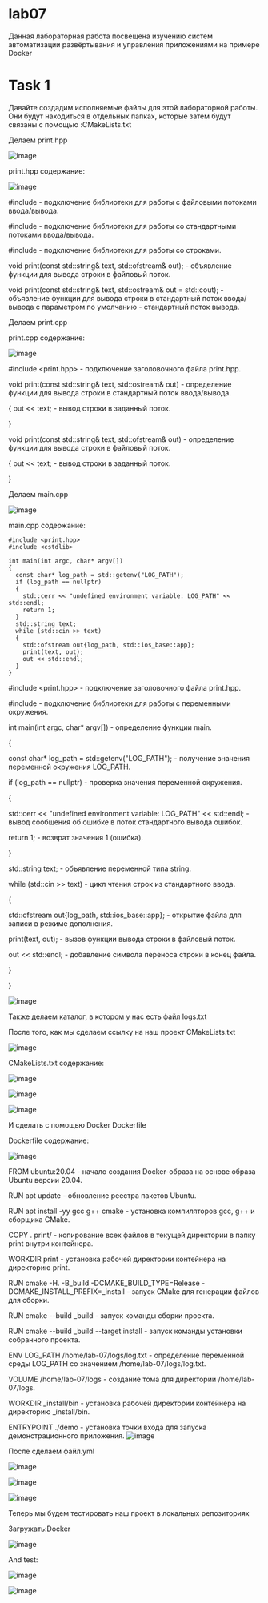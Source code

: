 # lab07
Данная лабораторная работа посвещена изучению систем автоматизации развёртывания и управления приложениями на примере Docker

# Task 1



Давайте создадим исполняемые файлы для этой лабораторной работы. Они будут находиться в отдельных папках, которые затем будут связаны с помощью :CMakeLists.txt

Делаем print.hpp

![image](https://github.com/lepeha81/lab07/blob/main/1.PNG)

print.hpp содержание:

![image](https://github.com/lepeha81/lab07/blob/main/2.PNG)

#include <fstream> - подключение библиотеки для работы с файловыми потоками ввода/вывода.

#include <iostream> - подключение библиотеки для работы со стандартными потоками ввода/вывода.

#include <string> - подключение библиотеки для работы со строками.

void print(const std::string& text, std::ofstream& out); - объявление функции для вывода строки в файловый поток.

void print(const std::string& text, std::ostream& out = std::cout); - объявление функции для вывода строки в стандартный поток ввода/вывода с параметром по умолчанию - стандартный поток вывода.
  
Делаем print.cpp

print.cpp содержание:

![image](https://github.com/lepeha81/lab07/blob/main/3.PNG)
  
 #include <print.hpp> - подключение заголовочного файла print.hpp.

void print(const std::string& text, std::ostream& out) - определение функции для вывода строки в стандартный поток ввода/вывода.

{
out << text; - вывод строки в заданный поток.

}

void print(const std::string& text, std::ofstream& out) - определение функции для вывода строки в файловый поток.

{
out << text; - вывод строки в заданный поток.

}


Делаем main.cpp

![image](https://github.com/lepeha81/lab07/blob/main/4.PNG)

main.cpp содержание:
```
#include <print.hpp>
#include <cstdlib>

int main(int argc, char* argv[])
{
  const char* log_path = std::getenv("LOG_PATH");
  if (log_path == nullptr)
  {
    std::cerr << "undefined environment variable: LOG_PATH" << std::endl;
    return 1;
  }
  std::string text;
  while (std::cin >> text)
  {
    std::ofstream out{log_path, std::ios_base::app};
    print(text, out);
    out << std::endl;
  }
}
```
#include <print.hpp> - подключение заголовочного файла print.hpp.

#include <cstdlib> - подключение библиотеки для работы с переменными окружения.

int main(int argc, char* argv[]) - определение функции main.

{

const char* log_path = std::getenv("LOG_PATH"); - получение значения переменной окружения LOG_PATH.

if (log_path == nullptr) - проверка значения переменной окружения.

{

std::cerr << "undefined environment variable: LOG_PATH" << std::endl; - вывод сообщения об ошибке в поток стандартного вывода ошибок.

return 1; - возврат значения 1 (ошибка).

}

std::string text; - объявление переменной типа string.

while (std::cin >> text) - цикл чтения строк из стандартного ввода.

{

std::ofstream out{log_path, std::ios_base::app}; - открытие файла для записи в режиме дополнения.

print(text, out); - вызов функции вывода строки в файловый поток.

out << std::endl; - добавление символа переноса строки в конец файла.

}

}
  
![image](https://github.com/lepeha81/lab07/blob/main/5.PNG)


Также делаем каталог, в котором у нас есть файл logs\.txt

После того, как мы сделаем ссылку на наш проект CMakeLists.txt

![image](https://github.com/lepeha81/lab07/blob/main/6.PNG)

CMakeLists.txt содержание:

![image](https://github.com/lepeha81/lab07/blob/main/6.PNG)

![image](https://github.com/lepeha81/lab07/blob/main/7.PNG)

![image](https://github.com/lepeha81/lab07/blob/main/8.PNG)


И сделать с помощью Docker Dockerfile

Dockerfile содержание:

![image](https://github.com/lepeha81/lab07/blob/main/9.PNG)

FROM ubuntu:20.04 - начало создания Docker-образа на основе образа Ubuntu версии 20.04.

RUN apt update - обновление реестра пакетов Ubuntu.

RUN apt install -yy gcc g++ cmake - установка компиляторов gcc, g++ и сборщика CMake.

COPY . print/ - копирование всех файлов в текущей директории в папку print внутри контейнера.

WORKDIR print - установка рабочей директории контейнера на директорию print.

RUN cmake -H. -B_build -DCMAKE_BUILD_TYPE=Release -DCMAKE_INSTALL_PREFIX=_install - запуск CMake для генерации файлов для сборки.

RUN cmake --build _build - запуск команды сборки проекта.

RUN cmake --build _build --target install - запуск команды установки собранного проекта.

ENV LOG_PATH /home/lab-07/logs/log.txt - определение переменной среды LOG_PATH со значением /home/lab-07/logs/log.txt.

VOLUME /home/lab-07/logs - создание тома для директории /home/lab-07/logs.

WORKDIR _install/bin - установка рабочей директории контейнера на директорию _install/bin.

ENTRYPOINT ./demo - установка точки входа для запуска демонстрационного приложения.
![image](https://github.com/lepeha81/lab07/blob/main/10.PNG)


После сделаем файл.yml

![image](https://github.com/lepeha81/lab07/blob/main/11.PNG)

![image](https://github.com/lepeha81/lab07/blob/main/12.PNG)

![image](https://github.com/lepeha81/lab07/blob/main/13.PNG)


Теперь мы будем тестировать наш проект в локальных репозиториях

Загружать:Docker

![image](https://github.com/lepeha81/lab07/blob/main/14.PNG)


And test:

![image](https://github.com/lepeha81/lab07/blob/main/15.PNG)

![image](https://github.com/lepeha81/lab07/blob/main/16.PNG)
